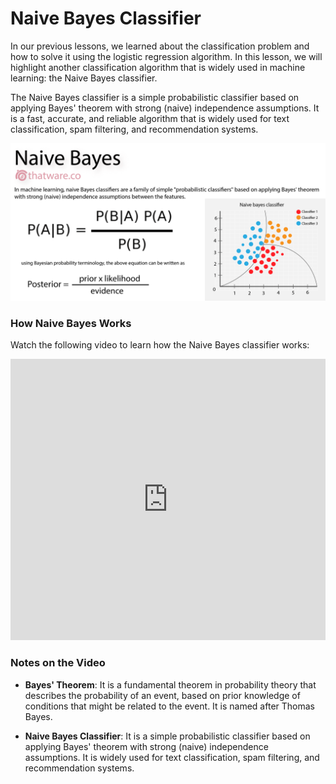 # Naive Bayes Classifier
In our previous lessons, we learned about the classification problem and how to solve it using the logistic regression algorithm. In this lesson, we will highlight another classification algorithm that is widely used in machine learning: the Naive Bayes classifier.

The Naive Bayes classifier is a simple probabilistic classifier based on applying Bayes' theorem with strong (naive) independence assumptions. It is a fast, accurate, and reliable algorithm that is widely used for text classification, spam filtering, and recommendation systems.

<p align="center">
  <img src="../../images/naive-bayes.png">
</p>


### How Naive Bayes Works
Watch the following video to learn how the Naive Bayes classifier works:

<iframe width="100%" height="450" src="https://www.youtube.com/embed/nuUitgvWso8?si=S66XivVBDneDENF9" title="YouTube video player" frameborder="0" allow="accelerometer; autoplay; clipboard-write; encrypted-media; gyroscope; picture-in-picture; web-share" allowfullscreen></iframe>

### Notes on the Video
- **Bayes' Theorem**: It is a fundamental theorem in probability theory that describes the probability of an event, based on prior knowledge of conditions that might be related to the event. It is named after Thomas Bayes.

- **Naive Bayes Classifier**: It is a simple probabilistic classifier based on applying Bayes' theorem with strong (naive) independence assumptions. It is widely used for text classification, spam filtering, and recommendation systems.
